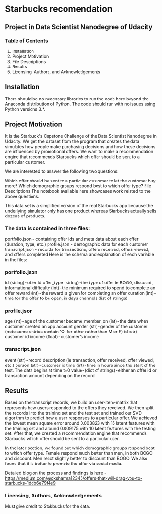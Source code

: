 # Starbucks recomendation

## Project in Data Scientist Nanodegree of Udacity

### Table of Contents
1. Installation
2. Project Motivation
3. File Descriptions
4. Results
5. Licensing, Authors, and Acknowledgements

## Installation
There should be no necessary libraries to run the code here beyond the Anaconda distribution of Python. The code should run with no issues using Python versions 3.*.

## Project Motivation
It is the Starbuck's Capstone Challenge of the Data Scientist Nanodegree in Udacity. We get the dataset from the program that creates the data simulates how people make purchasing decisions and how those decisions are influenced by promotional offers. We want to make a recommendation engine that recommends Starbucks which offer should be sent to a particular customer.

We are interested to answer the following two questions:

Which offer should be sent to a particular customer to let the customer buy more?
Which demographic groups respond best to which offer type?
File Descriptions
The notebook available here showcases work related to the above questions.

This data set is a simplified version of the real Starbucks app because the underlying simulator only has one product whereas Starbucks actually sells dozens of products.

### The data is contained in three files:

portfolio.json - containing offer ids and meta data about each offer (duration, type, etc.)
profile.json - demographic data for each customer
transcript.json - records for transactions, offers received, offers viewed, and offers completed
Here is the schema and explanation of each variable in the files:

### portfolio.json

id (string) - offer id
offer_type (string) - the type of offer ie BOGO, discount, informational
difficulty (int) - the minimum required to spend to complete an offer
reward (int) - the reward is given for completing an offer
duration (int) - time for the offer to be open, in days
channels (list of strings)

### profile.json

age (int) - age of the customer
became_member_on (int) - the date when customer created an app account
gender (str) - gender of the customer (note some entries contain 'O' for other rather than M or F)
id (str) - customer id
income (float) - customer's income

### transcript.json

event (str) - record description (ie transaction, offer received, offer viewed, etc.)
person (str) - customer id
time (int) - time in hours since the start of the test. The data begins at time t=0
value - (dict of strings) - either an offer id or transaction amount depending on the record

## Results

Based on the transcript records, we build an user-item-matrix that represents how users responded to the offers they received. We then split the records into the training set and the test set and trained our SVD algorithm to predict how a user responses to a particular offer. We achieved the lowest mean square error around 0.003823 with 15 latent features with the training set and around 0.009175 with 10 latent features with the testing set. After that, we created a recommendation engine that recommends Starbucks which offer should be sent to a particular user.

In the later section, we found out which demographic groups respond best to which offer type. Female respond much better than men, in both BOGO and discount. Men react slightly better to discount than BOGO. We also found that it is better to promote the offer via social media. 

Detailed blog on the process and findings is here - https://medium.com/@cksharma12345/offers-that-will-drag-you-to-starbucks-1ddb6e79f4e9

### Licensing, Authors, Acknowledgements
Must give credit to Stakbucks for the data.

